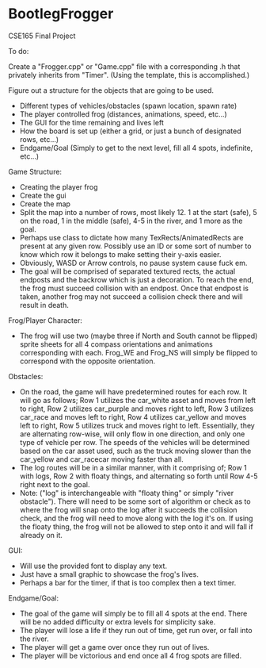 # BootlegFrogger
CSE165 Final Project

To do:

Create a "Frogger.cpp" or "Game.cpp" file with a corresponding .h that privately inherits from "Timer".
(Using the template, this is accomplished.)

Figure out a structure for the objects that are going to be used.
- Different types of vehicles/obstacles (spawn location, spawn rate)
- The player controlled frog (distances, animations, speed, etc...)
- The GUI for the time remaining and lives left 
- How the board is set up (either a grid, or just a bunch of designated rows, etc...)
- Endgame/Goal (Simply to get to the next level, fill all 4 spots, indefinite, etc...)

Game Structure:
- Creating the player frog
- Create the gui
- Create the map
- Split the map into a number of rows, most likely 12. 1 at the start (safe), 5 on the road, 1 in the middle (safe), 4-5 in the river, and 1 more as the goal. 
- Perhaps use class to dictate how many TexRects/AnimatedRects are present at any given row. Possibly use an ID or some sort of number to know which row it belongs to make setting their y-axis easier.
- Obviously, WASD or Arrow controls, no pause system cause fuck em.
- The goal will be comprised of separated textured rects, the actual endposts and the backrow which is just a decoration. To reach the end, the frog must succeed collision with an endpost. Once that endpost is taken, another frog may not succeed a collision check there and will result in death.

Frog/Player Character:
- The frog will use two (maybe three if North and South cannot be flipped) sprite sheets for all 4 compass orientations and animations corresponding with each. Frog_WE and Frog_NS will simply be flipped to correspond with the opposite orientation. 

Obstacles:
- On the road, the game will have predetermined routes for each row. It will go as follows; Row 1 utilizes the car_white asset and moves from left to right, Row 2 utilizes car_purple and moves right to left, Row 3 utilizes car_race and moves left to right, Row 4 utilizes car_yellow and moves left to right, Row 5 utilizes truck and moves right to left. Essentially, they are alternating row-wise, will only flow in one direction, and only one type of vehicle per row. The speeds of the vehicles will be determined based on the car asset used, such as the truck moving slower than the car_yellow and car_racecar moving faster than all.
- The log routes will be in a similar manner, with it comprising of; Row 1 with logs, Row 2 with floaty things, and alternating so forth until Row 4-5 right next to the goal. 
- Note: ("log" is interchangeable with "floaty thing" or simply "river obstacle"). There will need to be some sort of algorithm or check as to where the frog will snap onto the log after it succeeds the collision check, and the frog will need to move along with the log it's on. If using the floaty thing, the frog will not be allowed to step onto it and will fall if already on it.

GUI:
- Will use the provided font to display any text.
- Just have a small graphic to showcase the frog's lives.
- Perhaps a bar for the timer, if that is too complex then a text timer.

Endgame/Goal:
- The goal of the game will simply be to fill all 4 spots at the end. There will be no added difficulty or extra levels for simplicity sake.
- The player will lose a life if they run out of time, get run over, or fall into the river.
- The player will get a game over once they run out of lives.
- The player will be victorious and end once all 4 frog spots are filled.

